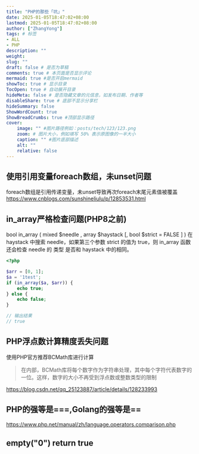 ```yaml
---
title: "PHP的那些「坑」"
date: 2025-01-05T18:47:02+08:00
lastmod: 2025-01-05T18:47:02+08:00
author: ["ZhangYong"]
tags: # 标签
- ALL
- PHP
description: ""
weight:
slug: ""
draft: false # 是否为草稿
comments: true # 本页面是否显示评论
mermaid: true #是否开启mermaid
showToc: true # 显示目录
TocOpen: true # 自动展开目录
hideMeta: false # 是否隐藏文章的元信息，如发布日期、作者等
disableShare: true # 底部不显示分享栏
hideSummary: false
ShowWordCount: true
ShowBreadCrumbs: true #顶部显示路径
cover:
    image: "" #图片路径例如：posts/tech/123/123.png
    zoom: # 图片大小，例如填写 50% 表示原图像的一半大小
    caption: "" #图片底部描述
    alt: ""
    relative: false
---
```


## 使用引用变量foreach数组，未unset问题
foreach数组是引用传递变量，未unset导致再次foreach末尾元素值被覆盖
https://www.cnblogs.com/sunshineliulu/p/12853531.html

## in_array严格检查问题(PHP8之前)
bool in_array ( mixed $needle , array $haystack [, bool $strict = FALSE ] )
在 haystack 中搜索 needle，如果第三个参数 strict 的值为 true，则 in_array 函数还会检查 needle 的 类型 是否和 haystack 中的相同。
```php
<?php

$arr = [0, 1];
$a = '1test';
if (in_array($a, $arr)) {
    echo true;
} else {
    echo false;
}

// 输出结果
// true
```

## PHP浮点数计算精度丢失问题
使用PHP官方推荐BCMath库进行计算        
> 在内部，BCMath库将每个数字作为字符串处理，其中每个字符代表数字的一位。这样，数字的大小不再受到浮点数或整数类型的限制                 

https://blog.csdn.net/qq_25123887/article/details/128233993

## PHP的强等是===,Golang的强等是==
https://www.php.net/manual/zh/language.operators.comparison.php

## empty("0") return true
